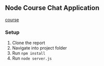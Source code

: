 ## Node Course Chat Application

[course](http://udemy.com/the-complete-node-js-developer-course/)

### Setup

1. Clone the report
2. Navigate into project folder
3. Run `npm install`
4. Run `node server.js`
